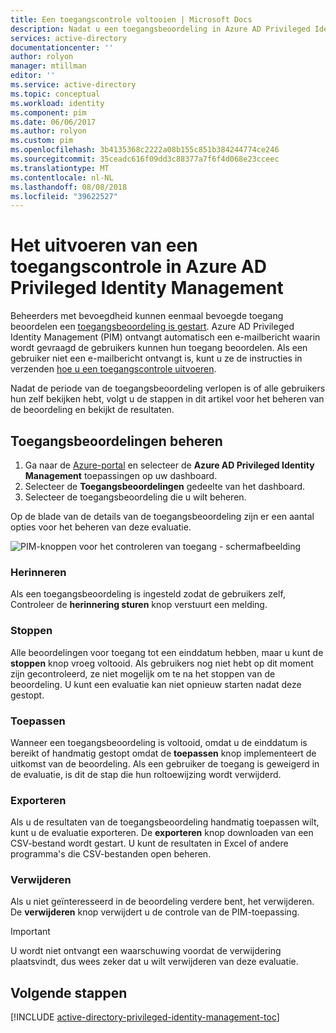 ```yaml
---
title: Een toegangscontrole voltooien | Microsoft Docs
description: Nadat u een toegangsbeoordeling in Azure AD Privileged Identity Management starten, informatie over het voltooien en de resultaten bekijken
services: active-directory
documentationcenter: ''
author: rolyon
manager: mtillman
editor: ''
ms.service: active-directory
ms.topic: conceptual
ms.workload: identity
ms.component: pim
ms.date: 06/06/2017
ms.author: rolyon
ms.custom: pim
ms.openlocfilehash: 3b4135368c2222a08b155c851b384244774ce246
ms.sourcegitcommit: 35ceadc616f09dd3c88377a7f6f4d068e23cceec
ms.translationtype: MT
ms.contentlocale: nl-NL
ms.lasthandoff: 08/08/2018
ms.locfileid: "39622527"
---
```

# <a name="how-to-complete-an-access-review-in-azure-ad-privileged-identity-management"></a>Het uitvoeren van een toegangscontrole in Azure AD Privileged Identity Management
Beheerders met bevoegdheid kunnen eenmaal bevoegde toegang beoordelen een [toegangsbeoordeling is gestart](pim-how-to-start-security-review.md). Azure AD Privileged Identity Management (PIM) ontvangt automatisch een e-mailbericht waarin wordt gevraagd de gebruikers kunnen hun toegang beoordelen. Als een gebruiker niet een e-mailbericht ontvangt is, kunt u ze de instructies in verzenden [hoe u een toegangscontrole uitvoeren](pim-how-to-perform-security-review.md).

Nadat de periode van de toegangsbeoordeling verlopen is of alle gebruikers hun zelf bekijken hebt, volgt u de stappen in dit artikel voor het beheren van de beoordeling en bekijkt de resultaten.

## <a name="manage-access-reviews"></a>Toegangsbeoordelingen beheren
1. Ga naar de [Azure-portal](https://portal.azure.com/) en selecteer de **Azure AD Privileged Identity Management** toepassingen op uw dashboard.
2. Selecteer de **Toegangsbeoordelingen** gedeelte van het dashboard.
3. Selecteer de toegangsbeoordeling die u wilt beheren.

Op de blade van de details van de toegangsbeoordeling zijn er een aantal opties voor het beheren van deze evaluatie.

![PIM-knoppen voor het controleren van toegang - schermafbeelding](./media/pim-how-to-complete-review/PIM_review_buttons.png)

### <a name="remind"></a>Herinneren
Als een toegangsbeoordeling is ingesteld zodat de gebruikers zelf, Controleer de **herinnering sturen** knop verstuurt een melding. 

### <a name="stop"></a>Stoppen
Alle beoordelingen voor toegang tot een einddatum hebben, maar u kunt de **stoppen** knop vroeg voltooid. Als gebruikers nog niet hebt op dit moment zijn gecontroleerd, ze niet mogelijk om te na het stoppen van de beoordeling. U kunt een evaluatie kan niet opnieuw starten nadat deze gestopt.

### <a name="apply"></a>Toepassen
Wanneer een toegangsbeoordeling is voltooid, omdat u de einddatum is bereikt of handmatig gestopt omdat de **toepassen** knop implementeert de uitkomst van de beoordeling. Als een gebruiker de toegang is geweigerd in de evaluatie, is dit de stap die hun roltoewijzing wordt verwijderd.  

### <a name="export"></a>Exporteren
Als u de resultaten van de toegangsbeoordeling handmatig toepassen wilt, kunt u de evaluatie exporteren. De **exporteren** knop downloaden van een CSV-bestand wordt gestart. U kunt de resultaten in Excel of andere programma's die CSV-bestanden open beheren.

### <a name="delete"></a>Verwijderen
Als u niet geïnteresseerd in de beoordeling verdere bent, het verwijderen. De **verwijderen** knop verwijdert u de controle van de PIM-toepassing.

> [!IMPORTANT]
> U wordt niet ontvangt een waarschuwing voordat de verwijdering plaatsvindt, dus wees zeker dat u wilt verwijderen van deze evaluatie. 

## <a name="next-steps"></a>Volgende stappen
[!INCLUDE [active-directory-privileged-identity-management-toc](../../../includes/active-directory-privileged-identity-management-toc.md)]
